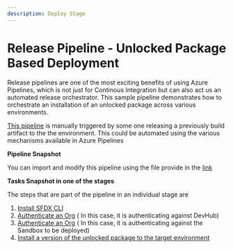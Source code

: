 ```yaml
---
description: Deploy Stage
---
```


# Release Pipeline - Unlocked Package Based Deployment

Release pipelines are one of the most exciting benefits of using Azure Pipelines, which is not just for Continous Integration but can also act us an automated release orchestrator. This sample pipeline demonstrates how to orchestrate an installation of an unlocked package across various environments.

[This pipeline](https://raw.githubusercontent.com/azlamsalam/sfpowerscripts/release/SamplePipelines/sfpowerscripts-sample-pipelines/ReleaseDefinitions/Unlocked%20Packaged%20Deployment%20Pipeline%20using%20sfpowerscripts.json) is manually triggered by some one releasing a previously build artifact to the the environment. This could be automated using the various mechanisms available in Azure Pipelines

**Pipeline Snapshot**

You can import and modify this pipeline using the file provide in the [link](https://raw.githubusercontent.com/azlamsalam/sfpowerscripts/release/SamplePipelines/sfpowerscripts-sample-pipelines/ReleaseDefinitions/Unlocked%20Packaged%20Deployment%20Pipeline%20using%20sfpowerscripts.json)

**Tasks Snapshot in one of the stages**

The steps that are part of the pipeline in an individual stage are

1. [Install SFDX CLI](../../task-specifications/utility-tasks/install-sfdx-cli-with-sfpowerkit.md)
2. [Authenticate an Org](../../task-specifications/authentication/authenticate-an-org.md) \( In this case, it is authenticating against DevHub\)
3. [Authenticate an Org](../../task-specifications/authentication/authenticate-an-org.md) \( In this case, it is authenticating against the Sandbox to be deployed\)
4. [Install a version of the unlocked package to the target environment](../../task-specifications/deployment-tasks/install-an-unlocked-package-to-an-org.md)



